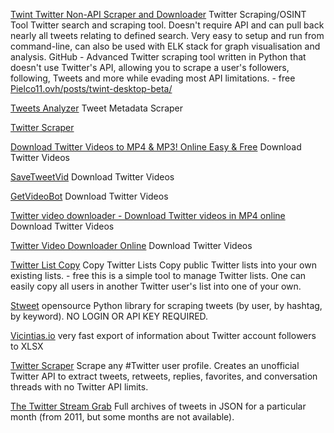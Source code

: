
[Twint Twitter Non-API Scraper and Downloader](https://github.com/twintproject/twint)
Twitter Scraping/OSINT Tool
Twitter search and scraping tool. Doesn't require API and can pull back nearly all tweets relating to defined search.
Very easy to setup and run from command-line, can also be used with ELK stack for graph visualisation and analysis.
GitHub - Advanced Twitter scraping tool written in Python that doesn't use Twitter's API, allowing you to scrape a user's followers, following, Tweets and more while evading most API limitations. - free
[Pielco11.ovh/posts/twint-desktop-beta/](http://pielco11.ovh/posts/twint-desktop-beta)

[Tweets Analyzer](https://github.com/x0rz/tweets_analyzer)
Tweet Metadata Scraper

[Twitter Scraper](https://github.com/taspinar/twitterscraper)

[Download Twitter Videos to MP4 & MP3! Online Easy & Free](https://www.downloadtwittervideo.com/)
Download Twitter Videos

[SaveTweetVid](https://www.savetweetvid.com/)
Download Twitter Videos

[GetVideoBot](https://getvideobot.com/)
Download Twitter Videos

[Twitter video downloader - Download Twitter videos in MP4 online](https://ssstwitter.com/en)
Download Twitter Videos

[Twitter Video Downloader Online](https://twdown.net/)
Download Twitter Videos

[Twitter List Copy](https://projects.noahliebman.net/listcopy/connect.php)
Copy Twitter Lists
Copy public Twitter lists into your own existing lists. - free
this is a simple tool to manage Twitter lists. One can easily copy all users in another Twitter user's list into one of your own.

[Stweet](https://github.com/markowanga/stweet)
opensource Python library for scraping tweets (by user, by hashtag, by keyword). NO LOGIN OR API KEY REQUIRED.

[Vicintias.io](https://www.vicinitas.io/free-tools/download-twitter-followers)
very fast export of information about Twitter account followers to XLSX

[Twitter Scraper](https://console.apify.com/actors/u6ppkMWAx2E2MpEuF)
Scrape any #Twitter user profile. Creates an unofficial Twitter API to extract tweets, retweets, replies, favorites, and conversation threads with no Twitter API limits.

[The Twitter Stream Grab](https://archive.org/details/twitterstream)
Full archives of tweets in JSON for a particular month (from 2011, but some months are not available).
